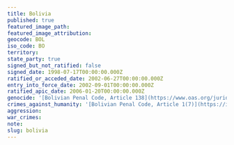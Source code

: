 ```yaml
---
title: Bolivia
published: true
featured_image_path:
featured_image_attribution:
geocode: BOL
iso_code: BO
territory:
state_party: true
signed_but_not_ratified: false
signed_date: 1998-07-17T00:00:00.000Z
ratified_or_acceded_date: 2002-06-27T00:00:00.000Z
entry_into_force_date: 2002-09-01T00:00:00.000Z
ratified_apic_date: 2006-01-20T00:00:00.000Z
genocide: '[Bolivian Penal Code, Article 138](https://www.oas.org/juridico/mla/sp/bol/sp_bol-int-text-cp.html)'
crimes_against_humanity: '[Bolivian Penal Code, Article 1(7)](https://iccdb.hrlc.net/data/doc/729/)'
aggression:
war_crimes:
note:
slug: bolivia
---
```



